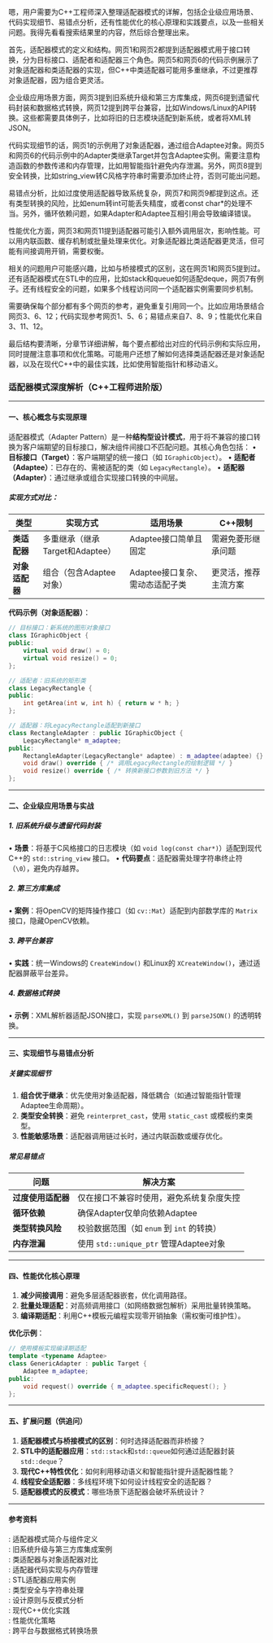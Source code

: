 嗯，用户需要为C++工程师深入整理适配器模式的详解，包括企业级应用场景、代码实现细节、易错点分析，还有性能优化的核心原理和实践要点，以及一些相关问题。我得先看看搜索结果里的内容，然后综合整理出来。

首先，适配器模式的定义和结构。网页1和网页2都提到适配器模式用于接口转换，分为目标接口、适配者和适配器三个角色。网页5和网页6的代码示例展示了对象适配器和类适配器的实现，但C++中类适配器可能用多重继承，不过更推荐对象适配器，因为组合更灵活。

企业级应用场景方面，网页3提到旧系统升级和第三方库集成，网页6提到遗留代码封装和数据格式转换，网页12提到跨平台兼容，比如Windows/Linux的API转换。这些都需要具体例子，比如将旧的日志模块适配到新系统，或者将XML转JSON。

代码实现细节的话，网页1的示例用了对象适配器，通过组合Adaptee对象。网页5和网页6的代码示例中的Adapter类继承Target并包含Adaptee实例。需要注意构造函数的参数传递和内存管理，比如用智能指针避免内存泄漏。另外，网页8提到安全转换，比如string_view转C风格字符串时需要添加终止符，否则可能出问题。

易错点分析，比如过度使用适配器导致系统复杂，网页7和网页9都提到这点。还有类型转换的风险，比如enum转int可能丢失精度，或者const char*的处理不当。另外，循环依赖问题，如果Adapter和Adaptee互相引用会导致编译错误。

性能优化方面，网页3和网页11提到适配器可能引入额外调用层次，影响性能。可以用内联函数、缓存机制或批量处理来优化。对象适配器比类适配器更灵活，但可能有间接调用开销，需要权衡。

相关的问题用户可能感兴趣，比如与桥接模式的区别，这在网页1和网页5提到过。还有适配器模式在STL中的应用，比如stack和queue如何适配deque，网页7有例子。还有线程安全的问题，如果多个线程访问同一个适配器实例需要同步机制。

需要确保每个部分都有多个网页的参考，避免重复引用同一个。比如应用场景结合网页3、6、12；代码实现参考网页1、5、6；易错点来自7、8、9；性能优化来自3、11、12。

最后结构要清晰，分章节详细讲解，每个要点都给出对应的代码示例和实际应用，同时提醒注意事项和优化策略。可能用户还想了解如何选择类适配器还是对象适配器，以及在现代C++中的最佳实践，比如使用智能指针和移动语义。




### 适配器模式深度解析（C++工程师进阶版）

---

#### 一、核心概念与实现原理
适配器模式（Adapter Pattern）是一种**结构型设计模式**，用于将不兼容的接口转换为客户端期望的目标接口，解决组件间接口不匹配问题。其核心角色包括：
• **目标接口（Target）**：客户端期望的统一接口（如 `IGraphicObject`）。
• **适配者（Adaptee）**：已存在的、需被适配的类（如 `LegacyRectangle`）。
• **适配器（Adapter）**：通过继承或组合实现接口转换的中间层。

##### 实现方式对比：
| **类型**       | **实现方式**                | **适用场景**                     | **C++限制**                 |
|----------------|-----------------------------|----------------------------------|-----------------------------|
| **类适配器**   | 多重继承（继承Target和Adaptee） | Adaptee接口简单且固定            | 需避免菱形继承问题          |
| **对象适配器** | 组合（包含Adaptee对象）       | Adaptee接口复杂、需动态适配子类  | 更灵活，推荐主流方案 |

**代码示例（对象适配器）**：
```cpp
// 目标接口：新系统的图形对象接口
class IGraphicObject {
public:
    virtual void draw() = 0;
    virtual void resize() = 0;
};

// 适配者：旧系统的矩形类
class LegacyRectangle {
public:
    int getArea(int w, int h) { return w * h; }
};

// 适配器：将LegacyRectangle适配到新接口
class RectangleAdapter : public IGraphicObject {
    LegacyRectangle* m_adaptee;
public:
    RectangleAdapter(LegacyRectangle* adaptee) : m_adaptee(adaptee) {}
    void draw() override { /* 调用LegacyRectangle的绘制逻辑 */ }
    void resize() override { /* 转换新接口参数到旧方法 */ }
};
```

---

#### 二、企业级应用场景与实战
##### 1. **旧系统升级与遗留代码封装**
• **场景**：将基于C风格接口的日志模块（如 `void log(const char*)`）适配到现代C++的 `std::string_view` 接口。
• **代码要点**：适配器需处理字符串终止符（`\0`），避免内存越界。

##### 2. **第三方库集成**
• **案例**：将OpenCV的矩阵操作接口（如 `cv::Mat`）适配到内部数学库的 `Matrix` 接口，隐藏OpenCV依赖。

##### 3. **跨平台兼容**
• **实践**：统一Windows的 `CreateWindow()` 和Linux的 `XCreateWindow()`，通过适配器屏蔽平台差异。

##### 4. **数据格式转换**
• **示例**：XML解析器适配JSON接口，实现 `parseXML()` 到 `parseJSON()` 的透明转换。

---

#### 三、实现细节与易错点分析
##### **关键实现细节**
1. **组合优于继承**：优先使用对象适配器，降低耦合（如通过智能指针管理Adaptee生命周期）。
2. **类型安全转换**：避免 `reinterpret_cast`，使用 `static_cast` 或模板约束类型。
3. **性能敏感场景**：适配器调用链过长时，通过内联函数或缓存优化。

##### **常见易错点**
| **问题**                | **解决方案**                              |
|-------------------------|------------------------------------------|
| **过度使用适配器**       | 仅在接口不兼容时使用，避免系统复杂度失控 |
| **循环依赖**            | 确保Adapter仅单向依赖Adaptee              |
| **类型转换风险**        | 校验数据范围（如 `enum` 到 `int` 的转换） |
| **内存泄漏**            | 使用 `std::unique_ptr` 管理Adaptee对象 |

---

#### 四、性能优化核心原理
1. **减少间接调用**：避免多层适配器嵌套，优化调用路径。
2. **批量处理适配**：对高频调用接口（如网络数据包解析）采用批量转换策略。
3. **编译期适配**：利用C++模板元编程实现零开销抽象（需权衡可维护性）。

**优化示例**：
```cpp
// 使用模板实现编译期适配
template <typename Adaptee>
class GenericAdapter : public Target {
    Adaptee m_adaptee;
public:
    void request() override { m_adaptee.specificRequest(); }
};
```

---

#### 五、扩展问题（供追问）
1. **适配器模式与桥接模式的区别**：何时选择适配器而非桥接？
2. **STL中的适配器应用**：`std::stack`和`std::queue`如何通过适配器封装`std::deque`？
3. **现代C++特性优化**：如何利用移动语义和智能指针提升适配器性能？
4. **线程安全适配器**：多线程环境下如何设计线程安全的适配器？
5. **适配器模式的反模式**：哪些场景下适配器会破坏系统设计？

---

#### 参考资料
: 适配器模式简介与组件定义  
: 旧系统升级与第三方库集成案例  
: 类适配器与对象适配器对比  
: 适配器代码实现与内存管理  
: STL适配器应用实例  
: 类型安全与字符串处理  
: 设计原则与反模式分析  
: 现代C++优化实践  
: 性能优化策略  
: 跨平台与数据格式转换场景